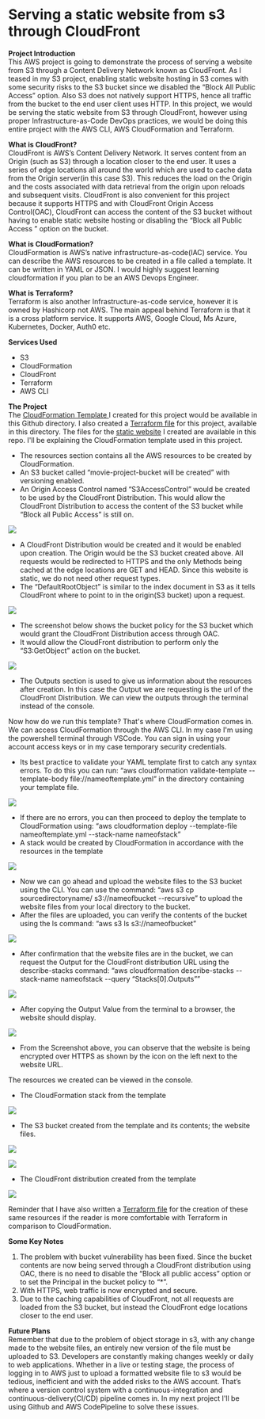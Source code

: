 # **Serving a static website from s3 through CloudFront**

**Project Introduction**  
This AWS project is going to demonstrate the process of serving a website from S3 through a Content Delivery Network known as CloudFront. As I teased in my S3 project, enabling static website hosting in S3 comes with some security risks to the S3 bucket since we disabled the “Block All Public Access” option. Also S3 does not natively support HTTPS, hence all traffic from the bucket to the end user client uses HTTP. In this project, we would be serving the static website from S3 through CloudFront, however using proper Infrastructure-as-Code DevOps practices, we would be doing this entire project with the AWS CLI, AWS CloudFormation and Terraform.

**What is CloudFront?**  
CloudFront is AWS’s Content Delivery Network. It serves content from an Origin (such as S3) through a location closer to the end user. It uses a series of edge locations all around the world which are used to cache data from the Origin server(in this case S3). This reduces the load on the Origin and the costs associated with data retrieval from the origin upon reloads and subsequent visits. CloudFront is also convenient for this project because it supports HTTPS and with CloudFront Origin Access Control(OAC), CloudFront can access the content of the S3 bucket without having to enable static website hosting or disabling the “Block all Public Access ” option on the bucket.

**What is CloudFormation?**  
CloudFormation is AWS’s native infrastructure-as-code(IAC) service. You can describe the AWS resources to be created in a file called a template. It can be written in YAML or JSON. I would highly suggest learning cloudformation if you plan to be an AWS Devops Engineer.

**What is Terraform?**  
Terraform is also another Infrastructure-as-code service, however it is owned by Hashicorp not AWS. The main appeal behind Terraform is that it is a cross platform service. It supports AWS, Google Cloud, Ms Azure, Kubernetes, Docker, Auth0 etc.

**Services Used**
- S3
- CloudFormation
- CloudFront
- Terraform
- AWS CLI

**The Project**  
The [CloudFormation Template ](https://github.com/KimAdrian1/AWSProjects/blob/main/S3%20and%20CloudFront/S3andCloudfFront.yml) I created for this project would be available in this Github directory. I also created a [Terraform file](https://github.com/KimAdrian1/AWSProjects/blob/main/S3%20and%20CloudFront/S3andCloudFront.tf) for this project, available in this directory. The files for the [static website](https://github.com/KimAdrian1/AWSProjects/tree/main/Movie%20Website) I created are available in this repo. I'll be explaining the CloudFormation template used in this project.

- The resources section contains all the AWS resources to be created by CloudFormation.
- An S3 bucket called “movie-project-bucket will be created” with versioning enabled.
- An Origin Access Control named “S3AccessControl” would be created to be used by the CloudFront Distribution. This would allow the CloudFront Distribution to access the content of the S3 bucket while “Block all Public Access” is still on.

![](./images/image6.png)

- A CloudFront Distribution would be created and it would be enabled upon creation. The Origin would be the S3 bucket created above. All requests would be redirected to HTTPS and the only Methods being cached at the edge locations are GET and HEAD. Since this website is static, we do not need other request types.
- The “DefaultRootObject” is similar to the index document in S3 as it tells CloudFront where to point to in the origin(S3 bucket) upon a request.

![](./images/image12.png)

- The screenshot below shows the bucket policy for the S3 bucket which would grant the CloudFront Distribution access through OAC.
- It would allow the CloudFront distribution to perform only the “S3:GetObject” action on the bucket.

![](./images/image1.png)

- The Outputs section is used to give us information about the resources after creation. In this case the Output we are requesting is the url of the CloudFront Distribution. We can view the outputs through the terminal instead of the console.

Now how do we run this template? That's where CloudFormation comes in. We can access CloudFormation through the AWS CLI. In my case I'm using the powershell terminal through VSCode. You can sign in using your account access keys or in my case temporary security credentials.

- Its best practice to validate your YAML template first to catch any syntax errors. To do this you can run: “aws cloudformation validate-template \--template-body file://nameoftemplate.yml” in the directory containing your template file.

![](./images/image10.png)

- If there are no errors, you can then proceed to deploy the template to CloudFormation using: “aws cloudformation deploy \--template-file nameoftemplate.yml \--stack-name nameofstack”
- A stack would be created by CloudFormation in accordance with the resources in the template

![](./images/image5.png)

- Now we can go ahead and upload the website files to the S3 bucket using the CLI. You can use the command: “aws s3 cp sourcedirectoryname/ s3://nameofbucket \--recursive” to upload the website files from your local directory to the bucket.
- After the files are uploaded, you can verify the contents of the bucket using the ls command: “aws s3 ls s3://nameofbucket”

![](./images/image11.png)

- After confirmation that the website files are in the bucket, we can request the Output for the CloudFront distribution URL using the describe-stacks command: “aws cloudformation describe-stacks \--stack-name nameofstack \--query “Stacks\[0\].Outputs””

![](./images/image3.png)

- After copying the Output Value from the terminal to a browser, the website should display.

![](./images/image7.png)

- From the Screenshot above, you can observe that the website is being encrypted over HTTPS as shown by the icon on the left next to the website URL.

The resources we created can be viewed in the console.

- The CloudFormation stack from the template

![](./images/image4.png)

- The S3 bucket created from the template and its contents; the website files.

![](./images/image2.png)

![](./images/image9.png)

- The CloudFront distribution created from the template

![](./images/image8.png)

Reminder that I have also written a [Terraform file](https://github.com/KimAdrian1/AWSProjects/blob/main/S3%20and%20CloudFront/S3andCloudFront.tf) for the creation of these same resources if the reader is more comfortable with Terraform in comparison to CloudFormation.

**Some Key Notes**

1. The problem with bucket vulnerability has been fixed. Since the bucket contents are now being served through a CloudFront distribution using OAC, there is no need to disable the “Block all public access” option or to set the Principal in the bucket policy to “\*”.
2. With HTTPS, web traffic is now encrypted and secure.
3. Due to the caching capabilities of CloudFront, not all requests are loaded from the S3 bucket, but instead the CloudFront edge locations closer to the end user.

**Future Plans**  
Remember that due to the problem of object storage in s3, with any change made to the website files, an entirely new version of the file must be uploaded to S3. Developers are constantly making changes weekly or daily to web applications. Whether in a live or testing stage, the process of logging in to AWS just to upload a formatted website file to s3 would be tedious, inefficient and with the added risks to the AWS account. That’s where a version control system with a continuous-integration and continuous-delivery(CI/CD) pipeline comes in. In my next project I'll be using Github and AWS CodePipeline to solve these issues.

